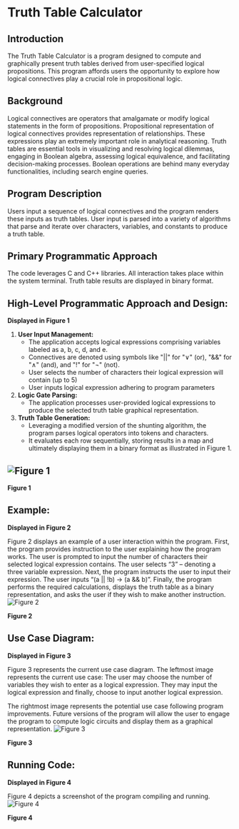 # Truth Table Calculator

## Introduction
The Truth Table Calculator is a program designed to compute and graphically present truth tables derived from user-specified logical propositions. This program affords users the opportunity to explore how logical connectives play a crucial role in propositional logic.

## Background
Logical connectives are operators that amalgamate or modify logical statements in the form of propositions. Propositional representation of logical connectives provides representation of relationships. These expressions play an extremely important role in analytical reasoning. Truth tables are essential tools in visualizing and resolving logical dilemmas, engaging in Boolean algebra, assessing logical equivalence, and facilitating decision-making processes. Boolean operations are behind many everyday functionalities, including search engine queries.

## Program Description
Users input a sequence of logical connectives and the program renders these inputs as truth tables. User input is parsed into a variety of algorithms that parse and iterate over characters, variables, and constants to produce a truth table.

## Primary Programmatic Approach
The code leverages C and C++ libraries. All interaction takes place within the system terminal. Truth table results are displayed in binary format.

## High-Level Programmatic Approach and Design: 
 **Displayed in Figure 1** 
1. **User Input Management:**
    - The application accepts logical expressions comprising variables labeled as a, b, c, d, and e.
    - Connectives are denoted using symbols like "||" for "∨" (or), "&&" for "∧" (and), and "!" for "¬" (not).
    - User selects the number of characters their logical expression will contain (up to 5)
    - User inputs logical expression adhering to program parameters
2. **Logic Gate Parsing:**
    - The application processes user-provided logical expressions to produce the selected truth table graphical representation.
3. **Truth Table Generation:**
    - Leveraging a modified version of the shunting algorithm, the program parses logical operators into tokens and characters.
    - It evaluates each row sequentially, storing results in a map and ultimately displaying them in a binary format as illustrated in Figure 1.

## ![Figure 1](RecentDoc/Images/activityDiagram.png)

**Figure 1**

## Example:
**Displayed in Figure 2** 

Figure 2 displays an example of a user interaction within the program. First, the program provides instruction to the user explaining how the program works. The user is prompted to input the number of characters their selected logical expression contains. The user selects “3” – denoting a three variable expression. Next, the program instructs the user to input their expression. The user inputs “(a || !b) → (a && b)”. Finally, the program performs the required calculations, displays the truth table as a binary representation, and asks the user if they wish to make another instruction.
 ![Figure 2](RecentDoc/Images/terminalExample.png)
 
**Figure 2**
 
## Use Case Diagram:
**Displayed in Figure 3** 

Figure 3 represents the current use case diagram. The leftmost image represents the current use case: The user may choose the number of variables they wish to enter as a logical expression. They may input the logical expression and finally, choose to input another logical expression.

The rightmost image represents the potential use case following program improvements. Future versions of the program will allow the user to engage the program to compute logic circuits and display them as a graphical representation.
![Figure 3](RecentDoc/Images/useCase.png)

**Figure 3**

## Running Code:
**Displayed in Figure 4** 

Figure 4 depicts a screenshot of the program compiling and running.
 ![Figure 4](RecentDoc/Images/terminal5Vars.png)
 
**Figure 4**
